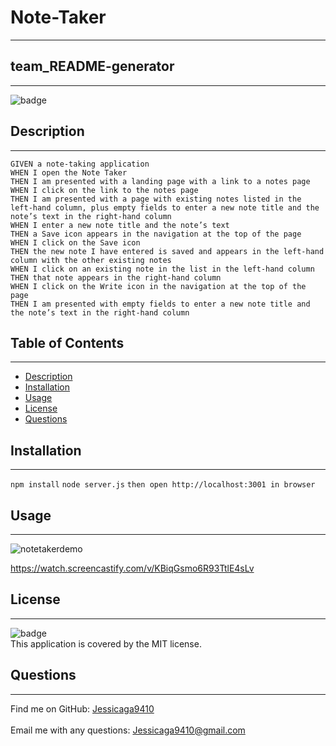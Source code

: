 # Note-Taker
------
  ## team_README-generator
  ------
![badge](https://img.shields.io/badge/license-MIT-ff69b4)
## Description
------
```
GIVEN a note-taking application
WHEN I open the Note Taker
THEN I am presented with a landing page with a link to a notes page
WHEN I click on the link to the notes page
THEN I am presented with a page with existing notes listed in the left-hand column, plus empty fields to enter a new note title and the note’s text in the right-hand column
WHEN I enter a new note title and the note’s text
THEN a Save icon appears in the navigation at the top of the page
WHEN I click on the Save icon
THEN the new note I have entered is saved and appears in the left-hand column with the other existing notes
WHEN I click on an existing note in the list in the left-hand column
THEN that note appears in the right-hand column
WHEN I click on the Write icon in the navigation at the top of the page
THEN I am presented with empty fields to enter a new note title and the note’s text in the right-hand column
```

 ## Table of Contents
------
- [Description](#description)
- [Installation](#installation)
- [Usage](#usage)
- [License](#license)
- [Questions](#questions)

## Installation
------
`npm install` `node server.js` `then open http://localhost:3001 in browser`
## Usage
------
![notetakerdemo](https://user-images.githubusercontent.com/87554644/139184005-58914226-62a9-434f-ab53-81c995e423f5.png)

https://watch.screencastify.com/v/KBiqGsmo6R93TtlE4sLv
## License
------
![badge](https://img.shields.io/badge/license-MIT-ff69b4)
<br />
This application is covered by the MIT license. 

## Questions
------
Find me on GitHub: [Jessicaga9410](https://github.com/Jessicaga9410)<br />
<br />
Email me with any questions: Jessicaga9410@gmail.com<br /><br />


